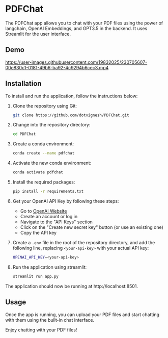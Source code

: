 # PDFChat

The PDFChat app allows you to chat with your PDF files using the power of langchain, OpenAI Embeddings, and GPT3.5 in the backend. 
It uses Streamlit for the user interface.

## Demo

https://user-images.githubusercontent.com/19832025/230705607-00e830c1-0181-49b6-ba92-4c9294b6cec3.mp4 

## Installation

To install and run the application, follow the instructions below:

1. Clone the repository using Git:

   ```bash
   git clone https://github.com/dotvignesh/PDFChat.git
   ```

2. Change into the repository directory:

   ```bash
   cd PDFChat
   ```

3. Create a conda environment:

   ```bash
   conda create --name pdfchat
   ```
   
4. Activate the new conda environment:

   ```bash
   conda activate pdfchat
   ```
   
5. Install the required packages:

   ```bash
   pip install -r requirements.txt
   ```

6. Get your OpenAI API Key by following these steps:
   - Go to [OpenAI Website](https://platform.openai.com/account/api-keys)
   - Create an account or log in
   - Navigate to the "API Keys" section
   - Click on the "Create new secret key" button (or use an existing one)
   - Copy the API key

7. Create a `.env` file in the root of the repository directory, and add the following line, replacing `<your-api-key>` with your actual API key:

   ```bash
   OPENAI_API_KEY=<your-api-key>
   ```

8. Run the application using streamlit:

   ```bash
   streamlit run app.py
   ```

The application should now be running at http://localhost:8501.


## Usage

Once the app is running, you can upload your PDF files and start chatting with them using the built-in chat interface.

Enjoy chatting with your PDF files!

